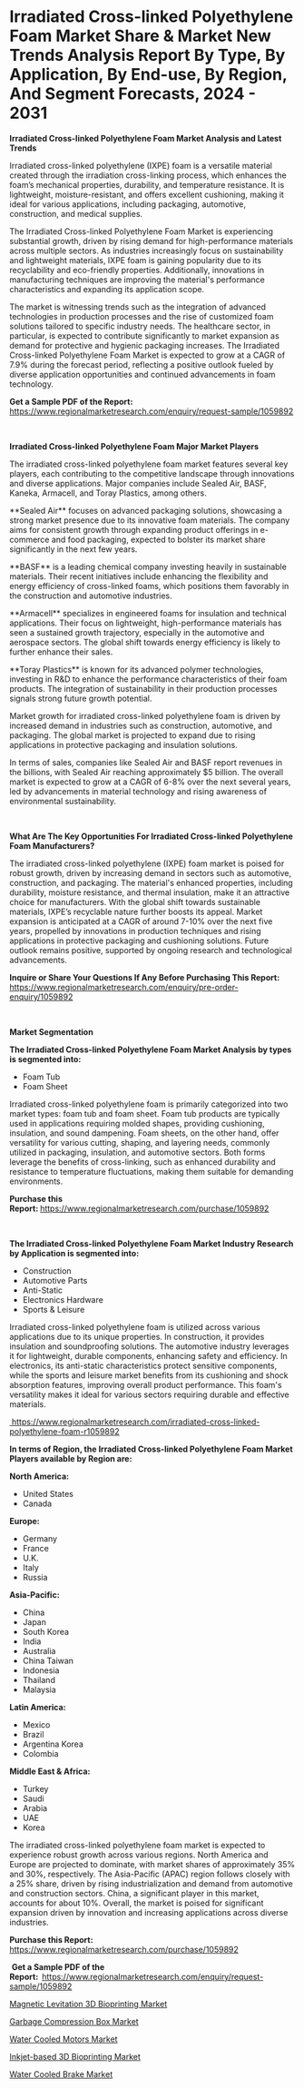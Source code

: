 <p><h1>Irradiated Cross-linked Polyethylene Foam Market Share & Market New Trends Analysis Report By Type, By Application, By End-use, By Region, And Segment Forecasts, 2024 - 2031</h1></p><p><strong>Irradiated Cross-linked Polyethylene Foam Market Analysis and Latest Trends</strong></p>
<p><p>Irradiated cross-linked polyethylene (IXPE) foam is a versatile material created through the irradiation cross-linking process, which enhances the foam’s mechanical properties, durability, and temperature resistance. It is lightweight, moisture-resistant, and offers excellent cushioning, making it ideal for various applications, including packaging, automotive, construction, and medical supplies.</p><p>The Irradiated Cross-linked Polyethylene Foam Market is experiencing substantial growth, driven by rising demand for high-performance materials across multiple sectors. As industries increasingly focus on sustainability and lightweight materials, IXPE foam is gaining popularity due to its recyclability and eco-friendly properties. Additionally, innovations in manufacturing techniques are improving the material's performance characteristics and expanding its application scope.</p><p>The market is witnessing trends such as the integration of advanced technologies in production processes and the rise of customized foam solutions tailored to specific industry needs. The healthcare sector, in particular, is expected to contribute significantly to market expansion as demand for protective and hygienic packaging increases. The Irradiated Cross-linked Polyethylene Foam Market is expected to grow at a CAGR of 7.9% during the forecast period, reflecting a positive outlook fueled by diverse application opportunities and continued advancements in foam technology.</p></p>
<p><strong>Get a Sample PDF of the Report:&nbsp;</strong> <a href="https://www.regionalmarketresearch.com/enquiry/request-sample/1059892">https://www.regionalmarketresearch.com/enquiry/request-sample/1059892</a></p>
<p>&nbsp;</p>
<p><strong>Irradiated Cross-linked Polyethylene Foam Major Market Players</strong></p>
<p><p>The irradiated cross-linked polyethylene foam market features several key players, each contributing to the competitive landscape through innovations and diverse applications. Major companies include Sealed Air, BASF, Kaneka, Armacell, and Toray Plastics, among others.</p><p>**Sealed Air** focuses on advanced packaging solutions, showcasing a strong market presence due to its innovative foam materials. The company aims for consistent growth through expanding product offerings in e-commerce and food packaging, expected to bolster its market share significantly in the next few years.</p><p>**BASF** is a leading chemical company investing heavily in sustainable materials. Their recent initiatives include enhancing the flexibility and energy efficiency of cross-linked foams, which positions them favorably in the construction and automotive industries.</p><p>**Armacell** specializes in engineered foams for insulation and technical applications. Their focus on lightweight, high-performance materials has seen a sustained growth trajectory, especially in the automotive and aerospace sectors. The global shift towards energy efficiency is likely to further enhance their sales.</p><p>**Toray Plastics** is known for its advanced polymer technologies, investing in R&D to enhance the performance characteristics of their foam products. The integration of sustainability in their production processes signals strong future growth potential.</p><p>Market growth for irradiated cross-linked polyethylene foam is driven by increased demand in industries such as construction, automotive, and packaging. The global market is projected to expand due to rising applications in protective packaging and insulation solutions.</p><p>In terms of sales, companies like Sealed Air and BASF report revenues in the billions, with Sealed Air reaching approximately $5 billion. The overall market is expected to grow at a CAGR of 6-8% over the next several years, led by advancements in material technology and rising awareness of environmental sustainability.</p></p>
<p>&nbsp;</p>
<p><strong>What Are The Key Opportunities For Irradiated Cross-linked Polyethylene Foam Manufacturers?</strong></p>
<p><p>The irradiated cross-linked polyethylene (IXPE) foam market is poised for robust growth, driven by increasing demand in sectors such as automotive, construction, and packaging. The material's enhanced properties, including durability, moisture resistance, and thermal insulation, make it an attractive choice for manufacturers. With the global shift towards sustainable materials, IXPE’s recyclable nature further boosts its appeal. Market expansion is anticipated at a CAGR of around 7-10% over the next five years, propelled by innovations in production techniques and rising applications in protective packaging and cushioning solutions. Future outlook remains positive, supported by ongoing research and technological advancements.</p></p>
<p><strong>Inquire or Share Your Questions If Any Before Purchasing This Report:</strong> <a href="https://www.regionalmarketresearch.com/enquiry/pre-order-enquiry/1059892">https://www.regionalmarketresearch.com/enquiry/pre-order-enquiry/1059892</a></p>
<p>&nbsp;</p>
<p><strong>Market Segmentation</strong></p>
<p><strong>The Irradiated Cross-linked Polyethylene Foam Market Analysis by types is segmented into:</strong></p>
<p><ul><li>Foam Tub</li><li>Foam Sheet</li></ul></p>
<p><p>Irradiated cross-linked polyethylene foam is primarily categorized into two market types: foam tub and foam sheet. Foam tub products are typically used in applications requiring molded shapes, providing cushioning, insulation, and sound dampening. Foam sheets, on the other hand, offer versatility for various cutting, shaping, and layering needs, commonly utilized in packaging, insulation, and automotive sectors. Both forms leverage the benefits of cross-linking, such as enhanced durability and resistance to temperature fluctuations, making them suitable for demanding environments.</p></p>
<p><strong>Purchase this Report:&nbsp;</strong><a href="https://www.regionalmarketresearch.com/purchase/1059892">https://www.regionalmarketresearch.com/purchase/1059892</a></p>
<p>&nbsp;</p>
<p><strong>The Irradiated Cross-linked Polyethylene Foam Market Industry Research by Application is segmented into:</strong></p>
<p><ul><li>Construction</li><li>Automotive Parts</li><li>Anti-Static</li><li>Electronics Hardware</li><li>Sports & Leisure</li></ul></p>
<p><p>Irradiated cross-linked polyethylene foam is utilized across various applications due to its unique properties. In construction, it provides insulation and soundproofing solutions. The automotive industry leverages it for lightweight, durable components, enhancing safety and efficiency. In electronics, its anti-static characteristics protect sensitive components, while the sports and leisure market benefits from its cushioning and shock absorption features, improving overall product performance. This foam's versatility makes it ideal for various sectors requiring durable and effective materials.</p></p>
<p><a href="https://www.regionalmarketresearch.com/irradiated-cross-linked-polyethylene-foam-r1059892">&nbsp;https://www.regionalmarketresearch.com/irradiated-cross-linked-polyethylene-foam-r1059892</a></p>
<p><strong>In terms of Region, the Irradiated Cross-linked Polyethylene Foam Market Players available by Region are:</strong></p>
<p>
    <p> <strong> North America: </strong>
        <ul>
            <li>United States</li>
            <li>Canada</li>
        </ul>
        </p> 
    <p> <strong> Europe: </strong>
        <ul>
            <li>Germany</li>
            <li>France</li>
            <li>U.K.</li>
            <li>Italy</li>
            <li>Russia</li>
        </ul>
        </p> 
    <p> <strong> Asia-Pacific: </strong>
        <ul>
            <li>China</li>
            <li>Japan</li>
            <li>South Korea</li>
            <li>India</li>
            <li>Australia</li>
            <li>China Taiwan</li>
            <li>Indonesia</li>
            <li>Thailand</li>
            <li>Malaysia</li>
        </ul>
        </p> 
    <p> <strong> Latin America: </strong>
        <ul>
            <li>Mexico</li>
            <li>Brazil</li>
            <li>Argentina Korea</li>
            <li>Colombia</li>
        </ul>
        </p> 
    <p> <strong> Middle East & Africa: </strong>
        <ul>
            <li>Turkey</li>
            <li>Saudi</li>
            <li>Arabia</li>
            <li>UAE</li>
            <li>Korea</li>
        </ul>
    </p>
    </p>
<p><p>The irradiated cross-linked polyethylene foam market is expected to experience robust growth across various regions. North America and Europe are projected to dominate, with market shares of approximately 35% and 30%, respectively. The Asia-Pacific (APAC) region follows closely with a 25% share, driven by rising industrialization and demand from automotive and construction sectors. China, a significant player in this market, accounts for about 10%. Overall, the market is poised for significant expansion driven by innovation and increasing applications across diverse industries.</p></p>
<p><strong>Purchase this Report: </strong><a href="https://www.regionalmarketresearch.com/purchase/1059892">https://www.regionalmarketresearch.com/purchase/1059892</a></p>
<p>&nbsp;<strong>Get a Sample PDF of the Report:&nbsp;&nbsp;</strong><a href="https://www.regionalmarketresearch.com/enquiry/request-sample/1059892">https://www.regionalmarketresearch.com/enquiry/request-sample/1059892</a></p>
<p><strong></strong></p>
<p><p><a href="https://medium.com/@harrietshepard55/magnetic-levitation-3d-bioprinting-industry-sector-market-dynamics-and-future-scenarios-2024-f27c5d79ddc0?postPublishedType=repub">Magnetic Levitation 3D Bioprinting Market</a></p><p><a href="https://issuu.com/reportprime-2/docs/garbage-compression-box-market-size_64144f0af5f661">Garbage Compression Box Market</a></p><p><a href="https://www.linkedin.com/pulse/water-cooled-motors-market-share-analysis-growth-trends-bga2c?trackingId=GigxVJ%2FsQTq0Lq8anWaIkg%3D%3D">Water Cooled Motors Market</a></p><p><a href="https://medium.com/@harrietshepard55/global-inkjet-based-3d-bioprinting-industry-analysis-report-inkjet-based-3d-bioprinting-market-0e0385373680?postPublishedType=repub">Inkjet-based 3D Bioprinting Market</a></p><p><a href="https://www.linkedin.com/pulse/water-cooled-brake-market-share-new-trends-analysis-its-type-mfkof?trackingId=EcI5snSGQWGploErSLoOjA%3D%3D">Water Cooled Brake Market</a></p></p>